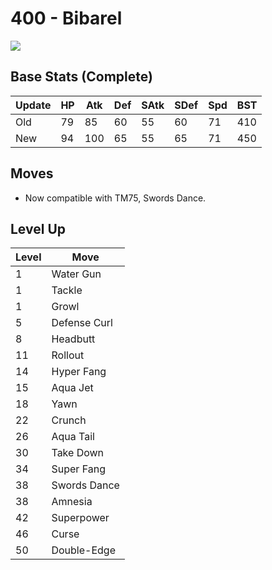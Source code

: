 # 400 - Bibarel
![][400]

## Base Stats (Complete)

Update | HP | Atk | Def | SAtk | SDef | Spd | BST
---    | ---| --- | --- | ---  | ---  | --- | ---
Old    | 79 |  85 |  60 |  55  |  60  |  71  |  410
New    | 94 |  100 |  65 |  55  |  65  |  71  |  450

## Moves

 - Now compatible with TM75, Swords Dance.

## Level Up

Level | Move
---   | ---
  1   | Water Gun
  1   | Tackle
  1   | Growl
  5   | Defense Curl
  8   | Headbutt
 11   | Rollout
 14   | Hyper Fang
 15   | Aqua Jet
 18   | Yawn
 22   | Crunch
 26   | Aqua Tail
 30   | Take Down
 34   | Super Fang
 38   | Swords Dance
 38   | Amnesia
 42   | Superpower
 46   | Curse
 50   | Double-Edge



[400]: ../img/pokemon/400.png

